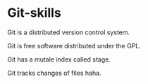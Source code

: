 # Git-skills

Git is a distributed version control system.

Git is free software distributed under the GPL.

Git has a mutale index called stage.

Git tracks changes of files haha.
